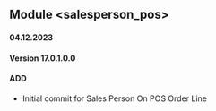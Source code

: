 ## Module <salesperson_pos>

#### 04.12.2023
#### Version 17.0.1.0.0
#### ADD
- Initial commit for Sales Person On POS Order Line
